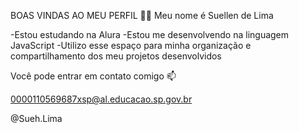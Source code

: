 BOAS VINDAS AO MEU PERFIL 💙💙
Meu nome é Suellen de Lima

-Estou estudando na Alura
-Estou me desenvolvendo na linguagem JavaScript
-Utilizo esse espaço para minha organização e compartilhamento dos meu projetos desenvolvidos

Você pode entrar em contato comigo 📫

0000110569687xsp@al.educacao.sp.gov.br

@Sueh.Lima
